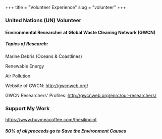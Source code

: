 +++
title = "Volunteer Experience"
slug = "volunteer"
+++

### United Nations (UN) Volunteer 

#### Environmental Researcher at Global Waste Cleaning Network (GWCN)

##### Topics of Research: 

Marine Debris (Oceans & Coastlines)

Renewable Energy

Air Pollution

Website of GWCN: <http://gwcnweb.org/>

GWCN Researchers' Profiles: <http://gwcnweb.org/enrc/our-researchers/>


### Support My Work 

<https://www.buymeacoffee.com/thesilipoint>

##### 50% of all proceeds go to Save the Environment Causes
